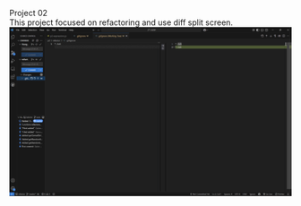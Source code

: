 Project 02  
This project focused on refactoring and use diff split screen.
![Diff](refactor/p2-vscode-diff.png)
